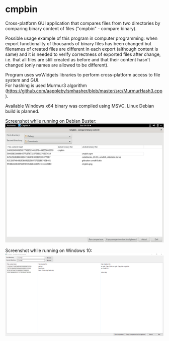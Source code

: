 # cmpbin
Cross-platform GUI application that compares files from two directories by comparing binary content of files ("cmpbin" - compare binary).  
  
Possible usage example of this program in computer programming: when export functionality of thousands of binary files has been changed but filenames of created files are different in each export (although content is same) and it is needed to verify correctness of exported files after change, i.e. that all files are still created as before and that their content hasn't changed (only names are allowed to be different).  

Program uses wxWidgets libraries to perform cross-platform access to file system and GUI.  
For hashing is used Murmur3 algorithm (https://github.com/aappleby/smhasher/blob/master/src/MurmurHash3.cpp).     

Available Windows x64 binary was compiled using MSVC. Linux Debian build is planned.     

Screenshot while running on Debian Buster:
![screenshot](./screenshot-debian.png?raw=true)

Screenshot while running on Windows 10:
![screenshot](./screenshot.png?raw=true)
